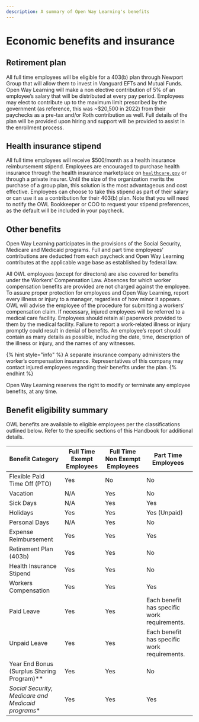 ```yaml
---
description: A summary of Open Way Learning's benefits
---
```


# Economic benefits and insurance

## Retirement plan
All full time employees will be eligible for a 403(b) plan through Newport Group that will allow them to invest in Vanguard EFTs and Mutual Funds. Open Way Learning will make a non elective contribution of 5% of an employee’s salary that will be distributed at every pay period. Employees may elect to contribute up to the maximum limit prescribed by the government (as reference, this was \~$20,500 in 2022\) from their paychecks as a pre-tax and/or Roth contribution as well. Full details of the plan will be provided upon hiring and support will be provided to assist in the enrollment process.

## Health insurance stipend
All full time employees will receive $500/month as a health insurance reimbursement stipend. Employees are encouraged to purchase health insurance through the health insurance marketplace on [`healthcare.gov`](https://www.healthcare.gov/) or through a private insurer. Until the size of the organization merits the purchase of a group plan, this solution is the most advantageous and cost effective. Employees can choose to take this stipend as part of their salary or can use it as a contribution for their 403(b) plan. Note that you will need to notify the OWL Bookkeeper or COO to request your stipend preferences, as the default will be included in your paycheck.

## Other benefits
Open Way Learning participates in the provisions of the Social Security, Medicare and Medicaid programs.  Full and part time employees’ contributions are deducted from each paycheck and Open Way Learning contributes at the applicable wage base as established by federal law. 

All OWL employees (except for directors) are also covered for benefits under the Workersʹ Compensation Law.  Absences for which worker compensation benefits are provided are not charged against the employee.  To assure proper protection for employees and Open Way Learning, report every illness or injury to a manager, regardless of how minor it appears. OWL will advise the employee of the procedure for submitting a workers’ compensation claim. If necessary, injured employees will be referred to a medical care facility. Employees should retain all paperwork provided to them by the medical facility. Failure to report a work-related illness or injury promptly could result in denial of benefits. An employee’s report should contain as many details as possible, including the date, time, description of the illness or injury, and the names of any witnesses.

{% hint style="info" %}
A separate insurance company administers the worker’s compensation insurance. Representatives of this company may contact injured employees regarding their benefits under the plan.
{% endhint %}

Open Way Learning reserves the right to modify or terminate any employee benefits, at any time.

## Benefit eligibility summary
OWL benefits are available to eligible employees per the classifications outlined below. Refer to the specific sections of this Handbook for additional details.

| Benefit Category | Full Time Exempt Employees | Full Time Non Exempt Employees | Part Time Employees |
| ---------------- | -------------------------- | ------------------------------ | ------------------- |
| Flexible Paid Time Off (PTO) | Yes | No | No |
| Vacation | N/A | Yes | No |
| Sick Days | N/A | Yes | Yes |
| Holidays | Yes | Yes | Yes (Unpaid) |
| Personal Days | N/A | Yes | No |
| Expense Reimbursement | Yes | Yes | Yes |
| Retirement Plan (403b) | Yes | Yes | No |
| Health Insurance Stipend | Yes | Yes | No |
| Workers Compensation | Yes | Yes | Yes |
| Paid Leave | Yes | Yes | Each benefit has specific work requirements. |
| Unpaid Leave | Yes | Yes | Each benefit has specific work requirements. |
| Year End Bonus (Surplus Sharing Program)** | Yes | Yes | No |
| *Social Security, Medicare and Medicaid programs** | Yes | Yes | Yes |